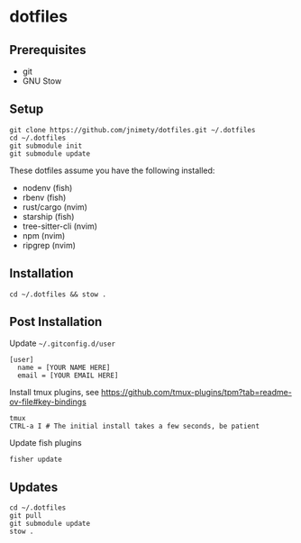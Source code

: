 # dotfiles

## Prerequisites

- git
- GNU Stow

## Setup

```
git clone https://github.com/jnimety/dotfiles.git ~/.dotfiles
cd ~/.dotfiles
git submodule init
git submodule update
```

These dotfiles assume you have the following installed:

- nodenv (fish)
- rbenv (fish)
- rust/cargo (nvim)
- starship (fish)
- tree-sitter-cli (nvim)
- npm (nvim)
- ripgrep (nvim)

## Installation

`cd ~/.dotfiles && stow .`

## Post Installation

Update `~/.gitconfig.d/user`

```
[user]
  name = [YOUR NAME HERE]
  email = [YOUR EMAIL HERE]
```

Install tmux plugins, see https://github.com/tmux-plugins/tpm?tab=readme-ov-file#key-bindings

```
tmux
CTRL-a I # The initial install takes a few seconds, be patient
```

Update fish plugins

`fisher update`

## Updates

```
cd ~/.dotfiles
git pull
git submodule update
stow .
```
